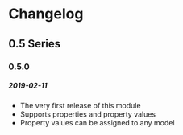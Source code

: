 # Changelog

## 0.5 Series

### 0.5.0
##### 2019-02-11

- The very first release of this module
- Supports properties and property values
- Property values can be assigned to any model
